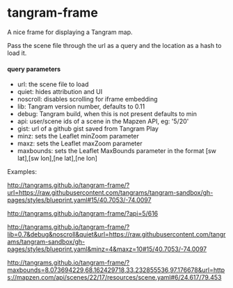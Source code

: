 # tangram-frame
A nice frame for displaying a Tangram map.

Pass the scene file through the url as a query and the location as a hash to load it.

#### query parameters

- url: the scene file to load
- quiet: hides attribution and UI
- noscroll: disables scrolling for iframe embedding
- lib: Tangram version number, defaults to 0.11
- debug: Tangram build, when this is not present defaults to min
- api: user/scene ids of a scene in the Mapzen API, eg: '5/20'
- gist: url of a github gist saved from Tangram Play
- minz: sets the Leaflet minZoom parameter
- maxz: sets the Leaflet maxZoom parameter
- maxbounds: sets the Leaflet MaxBounds parameter in the format [sw lat],[sw lon],[ne lat],[ne lon]

Examples:

http://tangrams.github.io/tangram-frame/?url=https://raw.githubusercontent.com/tangrams/tangram-sandbox/gh-pages/styles/blueprint.yaml#15/40.7053/-74.0097

http://tangrams.github.io/tangram-frame/?api=5/616

http://tangrams.github.io/tangram-frame/?lib=0.7&debug&noscroll&quiet&url=https://raw.githubusercontent.com/tangrams/tangram-sandbox/gh-pages/styles/blueprint.yaml&minz=4&maxz=10#15/40.7053/-74.0097

http://tangrams.github.io/tangram-frame/?maxbounds=8.073694229,68.162429718,33.232855536,97.176678&url=https://mapzen.com/api/scenes/22/17/resources/scene.yaml#6/24.617/79.453
